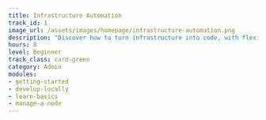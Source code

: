 ```yaml
---
title: Infrastructure Automation
track_id: 1
image_url: /assets/images/homepage/infrastructure-automation.png
description: "Discover how to turn infrastructure into code, with flexibility baked in. Learn what Chef does during a run and how to configure a system using a mix of resources, recipes and cookbooks. Then add a dash of ingenuity and apply your new skills to an actual machine."
hours: 8
level: Beginner
track_class: card-green
category: Admin
modules:
- getting-started
- develop-locally
- learn-basics
- manage-a-node
---
```

